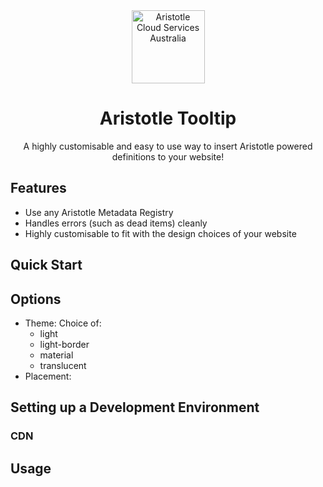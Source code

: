 <div align="center">
  <img alt="Aristotle Cloud Services Australia" src="https://brand.aristotlemetadata.com/images/pngs/base/base.256.png" height="117" />
</div>
<div align="center">
  <h1>Aristotle Tooltip</h1>
  <p>A highly customisable and easy to use way to insert Aristotle powered definitions to your website!</p>
</div>

## Features  
- Use any Aristotle Metadata Registry
- Handles errors (such as dead items) cleanly
- Highly customisable to fit with the design choices of your website
## Quick Start

## Options
- Theme:
    Choice of:
    - light
    - light-border
    - material
    - translucent
 - Placement:

## Setting up a Development Environment

### CDN

## Usage
